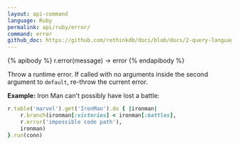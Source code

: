 ```yaml
---
layout: api-command 
language: Ruby
permalink: api/ruby/error/
command: error 
github_doc: https://github.com/rethinkdb/docs/blob/docs/2-query-language/api/ruby/control-structures/error.md
---
```


{% apibody %}
r.error(message) &rarr; error
{% endapibody %}

Throw a runtime error. If called with no arguments inside the second argument to `default`, re-throw the current error.

__Example:__ Iron Man can't possibly have lost a battle:

```rb
r.table('marvel').get('IronMan').do { |ironman|
    r.branch(ironman[:victories] < ironman[:battles],
    r.error('impossible code path'),
    ironman)
}.run(conn)
```
